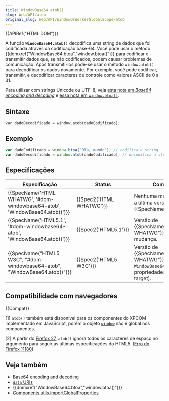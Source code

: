 ```yaml
---
title: WindowBase64.atob()
slug: Web/API/atob
original_slug: Web/API/WindowOrWorkerGlobalScope/atob
---
```


{{APIRef("HTML DOM")}}

A função **`WindowBase64.atob()`** decodifica uma string de dados que foi codificada através da codificação base-64. Você pode usar o método {{domxref("WindowBase64.btoa","window.btoa()")}} para codificar e transmitir dados que, se não codificados, podem causar problemas de comunicação. Após transmití-los pode-se usar o método `window.atob()` para decodificar os dados novamente. Por exemplo, você pode codificar, transmitir, e decodificar caracteres de controle como valores ASCII de 0 a 31.

Para utilizar com strings Unicode ou UTF-8, veja [esta nota em _Base64 encoding and decoding_](/pt-BR/docs/Web/JavaScript/Base64_encoding_and_decoding#The_.22Unicode_Problem.22) e [essa nota em `window.btoa()`](/pt-BR/docs/Web/API/window.btoa#Unicode_Strings).

## Sintaxe

```
var dadoDecodificado = window.atob(dadoCodificado);
```

## Exemplo

```js
var dadoCodificado = window.btoa("Olá, mundo"); // codifica a string
var dadoDecodificado = window.atob(dadoCodificado); // decodifica a string
```

## Especificações

| Especificação                                                                                        | Status                           | Comentário                                                                                                           |
| ---------------------------------------------------------------------------------------------------- | -------------------------------- | -------------------------------------------------------------------------------------------------------------------- |
| {{SpecName('HTML WHATWG', '#dom-windowbase64-atob', 'WindowBase64.atob()')}} | {{Spec2('HTML WHATWG')}} | Nenhuma mudança desde a última versão, {{SpecName("HTML5.1")}}.                                             |
| {{SpecName('HTML5.1', '#dom-windowbase64-atob', 'WindowBase64.atob()')}}     | {{Spec2('HTML5.1')}}     | Versão de {{SpecName("HTML WHATWG")}}. Nenhuma mudança.                                                     |
| {{SpecName("HTML5 W3C", "#dom-windowbase64-atob", "WindowBase64.atob()")}} | {{Spec2('HTML5 W3C')}}     | Versão de {{SpecName("HTML WHATWG")}}. Criação do `WindowBase64` (antes as propriedades ficavam no target). |

## Compatibilidade com navegadores

{{Compat}}

\[1] `atob()` também está disponível para os componentes do XPCOM implementado em JavaScript, porém o objeto [`window`](/pt-BR/docs/Web/API/Window) não é global nos componentes.

\[2] A partir do [Firefox 27](/pt-BR/Firefox/Releases/27/Site_Compatibility), `atob()` ignora todos os caracteres de espaço no argumento para seguir as últimas especificações do HTML5. ([Erro do Firefox 11180](https://bugzil.la/11180))

## Veja também

- [Base64 encoding and decoding](/pt-BR/docs/Web/API/WindowBase64/Base64_encoding_and_decoding)
- [`data` URIs](/pt-BR/docs/data_URIs)
- {{domxref("WindowBase64.btoa","window.btoa()")}}
- [Components.utils.importGlobalProperties](/pt-BR/docs/Components.utils.importGlobalProperties)
